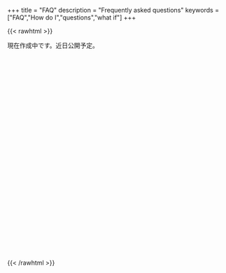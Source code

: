 +++
title = "FAQ"
description = "Frequently asked questions"
keywords = ["FAQ","How do I","questions","what if"]
+++

{{< rawhtml >}}

<div style="height: 500px;">現在作成中です。近日公開予定。</div>
{{< /rawhtml >}}
